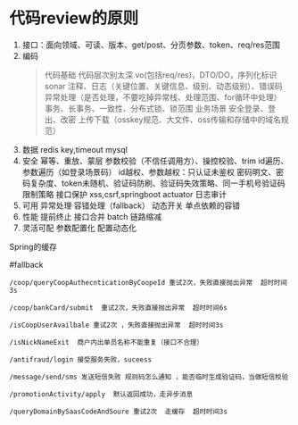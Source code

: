 # **代码review的原则**
1. 接口：面向领域、可读、版本、get/post、分页参数、token、req/res范围
2. 编码
    > 代码基础
        代码层次别太深
        vo(包括req/res)，DTO/DO，序列化标识
        sonar
        注释、日志（关键位置、关键信息、级别、动态级别）、错误码
        异常处理（是否处理，不要吃掉异常栈、处理范围、for循环中处理）
        事务、长事务、一致性、分布式锁、锁范围
    业务场景
        安全登录、登出、改密 
        上传下载（osskey规范、大文件、oss传输和存储中的域名规范）
3. 数据
    redis key,timeout
    mysql
4. 安全
    幂等、重放、蒙层
    参数校验（不信任调用方）、操控校验、trim
    id遍历、参数遍历（如登录场景码）
    id越权、参数越权：只认证未鉴权
    密码明文、密码复杂度、token未随机、验证码防刷、验证码失效策略、同一手机号验证码限制策略
    接口保护
    xss,csrf,springboot actuator
    日志审计
5. 可用
    异常处理
    容错处理（fallback）
    动态开关
    单点依赖的容错
6. 性能
    提前终止
    接口合并
    batch
    链路缩减
7. 灵活可配
    参数配置化
    配置动态化
	
	
Spring的缓存


#fallback

	/coop/queryCoopAuthecnticationByCoopeId 重试2次，失败直接抛出异常  超时时间3s 
	
	/coop/bankCard/submit  重试2次，失败直接抛出异常  超时时间6s 	
	
	/isCoopUserAvailbale 重试2次 ，失败直接抛出异常  超时时间3s 
	
	/isNickNameExit  商户内出单员名称不能重复（接口不合理）
	
	/antifraud/login 接受服务失败，suceess 
	
	/message/send/sms 发送短信失败 规则码怎么通知 ，能否临时生成验证码，当做短信校验
	
	/promotionActivity/apply  默认返回成功，走异步消息

	/queryDomainBySaasCodeAndSoure 重试2次  走缓存  超时时间3s 